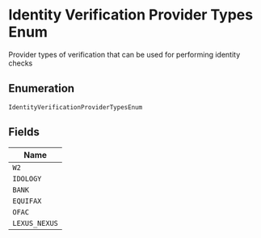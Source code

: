 
# Identity Verification Provider Types Enum

Provider types of verification that can be used for performing identity checks

## Enumeration

`IdentityVerificationProviderTypesEnum`

## Fields

| Name |
|  --- |
| `W2` |
| `IDOLOGY` |
| `BANK` |
| `EQUIFAX` |
| `OFAC` |
| `LEXUS_NEXUS` |

